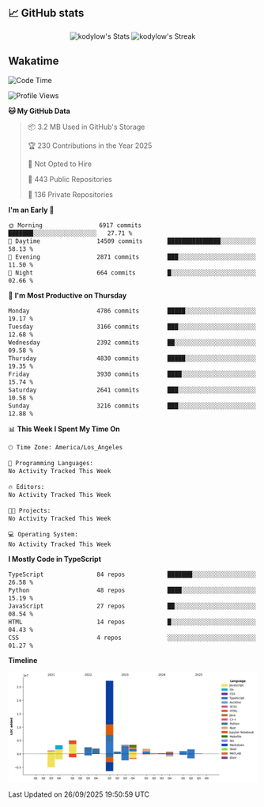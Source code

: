 ## 📈 GitHub stats
<!--START_SECTION:github-->
<div class="badges-githubstats">
  <p align="center">
    <img src="https://github-readme-stats.vercel.app/api?username=kodylow&theme=tokyonight&show_icons=true&hide_border=true&count_private=true" alt="kodylow's Stats" height="165">
    <img src="https://github-readme-streak-stats.herokuapp.com/?user=kodylow&theme=tokyonight&hide_border=true" alt="kodylow's Streak" height="165">
  </p>
</div>
<!--END_SECTION:github-->

## Wakatime 
<!--START_SECTION:waka-->
![Code Time](http://img.shields.io/badge/Code%20Time-1%2C294%20hrs%2031%20mins-blue)

![Profile Views](http://img.shields.io/badge/Profile%20Views-0-blue)

**🐱 My GitHub Data** 

> 📦 3.2 MB Used in GitHub's Storage 
 > 
> 🏆 230 Contributions in the Year 2025
 > 
> 🚫 Not Opted to Hire
 > 
> 📜 443 Public Repositories 
 > 
> 🔑 136 Private Repositories 
 > 
**I'm an Early 🐤** 

```text
🌞 Morning                6917 commits        ███████░░░░░░░░░░░░░░░░░░   27.71 % 
🌆 Daytime                14509 commits       ███████████████░░░░░░░░░░   58.13 % 
🌃 Evening                2871 commits        ███░░░░░░░░░░░░░░░░░░░░░░   11.50 % 
🌙 Night                  664 commits         █░░░░░░░░░░░░░░░░░░░░░░░░   02.66 % 
```
📅 **I'm Most Productive on Thursday** 

```text
Monday                   4786 commits        █████░░░░░░░░░░░░░░░░░░░░   19.17 % 
Tuesday                  3166 commits        ███░░░░░░░░░░░░░░░░░░░░░░   12.68 % 
Wednesday                2392 commits        ██░░░░░░░░░░░░░░░░░░░░░░░   09.58 % 
Thursday                 4830 commits        █████░░░░░░░░░░░░░░░░░░░░   19.35 % 
Friday                   3930 commits        ████░░░░░░░░░░░░░░░░░░░░░   15.74 % 
Saturday                 2641 commits        ███░░░░░░░░░░░░░░░░░░░░░░   10.58 % 
Sunday                   3216 commits        ███░░░░░░░░░░░░░░░░░░░░░░   12.88 % 
```


📊 **This Week I Spent My Time On** 

```text
🕑︎ Time Zone: America/Los_Angeles

💬 Programming Languages: 
No Activity Tracked This Week

🔥 Editors: 
No Activity Tracked This Week

🐱‍💻 Projects: 
No Activity Tracked This Week

💻 Operating System: 
No Activity Tracked This Week
```

**I Mostly Code in TypeScript** 

```text
TypeScript               84 repos            ███████░░░░░░░░░░░░░░░░░░   26.58 % 
Python                   48 repos            ████░░░░░░░░░░░░░░░░░░░░░   15.19 % 
JavaScript               27 repos            ██░░░░░░░░░░░░░░░░░░░░░░░   08.54 % 
HTML                     14 repos            █░░░░░░░░░░░░░░░░░░░░░░░░   04.43 % 
CSS                      4 repos             ░░░░░░░░░░░░░░░░░░░░░░░░░   01.27 % 
```



**Timeline**

![Lines of Code chart](https://raw.githubusercontent.com/Kodylow/Kodylow/master/assets/bar_graph.png)


 Last Updated on 26/09/2025 19:50:59 UTC
<!--END_SECTION:waka-->
